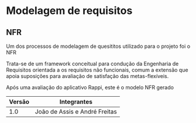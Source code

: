 # Modelagem de requisitos

## NFR

<p>
Um dos processos de modelagem de quesititos utilizado para o projeto foi o NFR

Trata-se de um framework conceitual para condução da Engenharia de Requisitos orientada a os requisitos não funcionais, comum a extensão que apoia suposições para avaliação de satisfação das metas-flexíveis.

Após uma avaliação do aplicativo Rappi, este é o modelo NFR gerado

| Versão | Integrantes                   |
| ------ | ----------------------------- |
| 1.0    | João de Assis e André Freitas |

</p>
